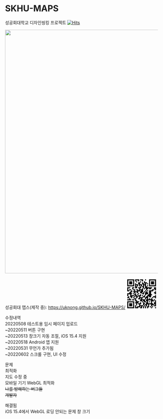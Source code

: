 # SKHU-MAPS
성공회대학교 디자인씽킹 프로젝트 [![Hits](https://hits.seeyoufarm.com/api/count/incr/badge.svg?url=https%3A%2F%2Fgithub.com%2FUknong%2FSKHU-MAPS&count_bg=%2379C83D&title_bg=%23555555&icon=&icon_color=%23E7E7E7&title=hits&edge_flat=false)](https://hits.seeyoufarm.com)  
  
<img src="[https://raw.githubusercontent.com/Uknong/SKHU-MAPS/main/SKHU_MAPS_QR.png](https://raw.githubusercontent.com/Uknong/SKHU-MAPS/main/SKHU%20MAPS%20QR_P.png)" width="800" height="800">
  
성공회대 맵스(제작 중): <a href="https://uknong.github.io/SKHU-MAPS/" target="_blank">https://uknong.github.io/SKHU-MAPS/</a>
<img src="https://raw.githubusercontent.com/Uknong/SKHU-MAPS/main/SKHU_MAPS_QR.png" width="100" height="100">

 수정내역  
 20220508 테스트용 임시 페이지 업로드  
~20220511 버튼 구현  
~20220513 창크기 자동 조절, iOS 15.4 지원  
~20220518 Android 앱 지원  
~20220531 무언가 추가됨  
~20220602 스크롤 구현, UI 수정
  
문제  
최적화  
지도 수정 중  
모바일 기기 WebGL 최적화  
~~나를 방해하는 버그들~~  
~~개발자~~  
  
해결됨  
iOS 15.4에서 WebGL 로딩 안되는 문제
창 크기  
